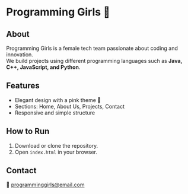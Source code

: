# Programming Girls 🌸

## About
Programming Girls is a female tech team passionate about coding and innovation.  
We build projects using different programming languages such as **Java, C++, JavaScript, and Python**.  

## Features
- Elegant design with a pink theme 🎀
- Sections: Home, About Us, Projects, Contact
- Responsive and simple structure

## How to Run
1. Download or clone the repository.
2. Open `index.html` in your browser.

## Contact
📧 programminggirls@email.com